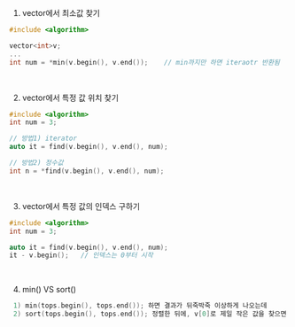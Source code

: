 

1) vector에서 최소값 찾기
```C++
#include <algorithm>

vector<int>v;
...
int num = *min(v.begin(), v.end());    // min까지만 하면 iteraotr 반환됨
```
<br>

2) vector에서 특정 값 위치 찾기
```C++
#include <algorithm>
int num = 3;

// 방법1) iterator
auto it = find(v.begin(), v.end(), num);

// 방법2) 정수값
int n = *find(v.begin(), v.end(), num);
```

<br>

3) vector에서 특정 값의 인덱스 구하기
```C++
#include <algorithm>
int num = 3;

auto it = find(v.begin(), v.end(), num);
it - v.begin();   // 인덱스는 0부터 시작
```

<br>

4) min() VS sort()
```C++
 1) min(tops.begin(), tops.end()); 하면 결과가 뒤죽박죽 이상하게 나오는데
 2) sort(tops.begin(), tops.end()); 정렬한 뒤에, v[0]로 제일 작은 값을 찾으면 값이 제대로 나오는 기이한 현상..!?!
```
